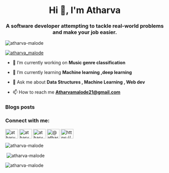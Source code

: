 <h1 align="center">Hi 👋, I'm Atharva</h1>
<h3 align="center">A software developer attempting to tackle real-world problems and make your job easier.</h3>

<p align="left"> <img src="https://komarev.com/ghpvc/?username=atharva-malode&label=Profile%20views&color=0e75b6&style=flat" alt="atharva-malode" /> </p>

<p align="left"> <a href="https://twitter.com/atharva_malode" target="blank"><img src="https://img.shields.io/twitter/follow/atharva_malode?logo=twitter&style=for-the-badge" alt="atharva_malode" /></a> </p>

- 🔭 I’m currently working on **Music genre classification**

- 🌱 I’m currently learning **Machine learning ,deep learning**

- 💬 Ask me about **Data Structures , Machine Learning , Web dev**

- 📫 How to reach me **Atharvamalode21@gmail.com**

### Blogs posts
<!-- BLOG-POST-LIST:START -->
<!-- BLOG-POST-LIST:END -->

<h3 align="left">Connect with me:</h3>
<p align="left">
<a href="https://twitter.com/atharva_malode" target="blank"><img align="center" src="https://raw.githubusercontent.com/rahuldkjain/github-profile-readme-generator/master/src/images/icons/Social/twitter.svg" alt="atharva_malode" height="30" width="40" /></a>
<a href="https://linkedin.com/in/atharva malode" target="blank"><img align="center" src="https://raw.githubusercontent.com/rahuldkjain/github-profile-readme-generator/master/src/images/icons/Social/linked-in-alt.svg" alt="atharva malode" height="30" width="40" /></a>
<a href="https://instagram.com/atharva_malode_" target="blank"><img align="center" src="https://raw.githubusercontent.com/rahuldkjain/github-profile-readme-generator/master/src/images/icons/Social/instagram.svg" alt="atharva_malode_" height="30" width="40" /></a>
<a href="https://medium.com/@atharvamalode21" target="blank"><img align="center" src="https://raw.githubusercontent.com/rahuldkjain/github-profile-readme-generator/master/src/images/icons/Social/medium.svg" alt="@atharvamalode21" height="30" width="40" /></a>
<a href="/https://medium.com/@atharvamalode21/beginners-guide-to-machine-learning-f4faca874e3c" target="blank"><img align="center" src="https://raw.githubusercontent.com/rahuldkjain/github-profile-readme-generator/master/src/images/icons/Social/rss.svg" alt="https://medium.com/@atharvamalode21/beginners-guide-to-machine-learning-f4faca874e3c" height="30" width="40" /></a>
</p>

<p><img align="left" src="https://github-readme-stats.vercel.app/api/top-langs?username=atharva-malode&show_icons=true&locale=en&layout=compact" alt="atharva-malode" /></p>
<br>
<p>&nbsp;<img align="center" src="https://github-readme-stats.vercel.app/api?username=atharva-malode&show_icons=true&locale=en" alt="atharva-malode" /></p>

<p><img align="center" src="https://github-readme-streak-stats.herokuapp.com/?user=atharva-malode&" alt="atharva-malode" /></p>
